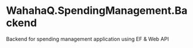 # WahahaQ.SpendingManagement.Backend
Backend for spending management application using EF & Web API
